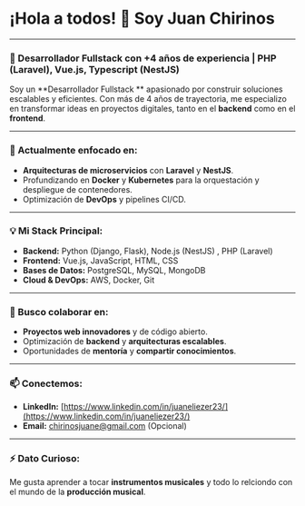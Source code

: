 # ¡Hola a todos! 👋 Soy Juan Chirinos

---

### **🚀 Desarrollador Fullstack con +4 años de experiencia | PHP (Laravel), Vue.js, Typescript (NestJS)**

Soy un **Desarrollador Fullstack ** apasionado por construir soluciones escalables y eficientes. Con más de 4 años de trayectoria, me especializo en transformar ideas en proyectos digitales, tanto en el **backend** como en el **frontend**.

---

### **🌱 Actualmente enfocado en:**

* **Arquitecturas de microservicios** con **Laravel** y **NestJS**.
* Profundizando en **Docker** y **Kubernetes** para la orquestación y despliegue de contenedores.
* Optimización de **DevOps** y pipelines CI/CD.
---

### **💡 Mi Stack Principal:**

* **Backend:** Python (Django, Flask), Node.js (NestJS) , PHP (Laravel) 
* **Frontend:** Vue.js, JavaScript, HTML, CSS
* **Bases de Datos:** PostgreSQL, MySQL, MongoDB
* **Cloud & DevOps:** AWS, Docker, Git

---

### **🤝 Busco colaborar en:**

* **Proyectos web innovadores** y de código abierto.
* Optimización de **backend** y **arquitecturas escalables**.
* Oportunidades de **mentoría** y **compartir conocimientos**.

---

### **📫 Conectemos:**

* **LinkedIn:** [https://www.linkedin.com/in/juaneliezer23/](https://www.linkedin.com/in/juaneliezer23/)
* **Email:** [chirinosjuane@gmail.com](mailto:chirinosjuane@gmail.com) (Opcional)

---

### **⚡ Dato Curioso:**

Me gusta aprender a tocar **instrumentos musicales** y todo lo relciondo con el mundo de la **producción musical**.

